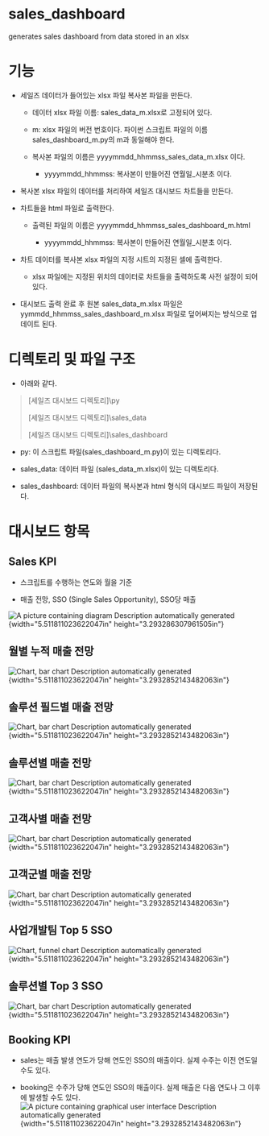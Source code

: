 # sales_dashboard
generates sales dashboard from data stored in an xlsx

# 기능

-   세일즈 데이터가 들어있는 xlsx 파일 복사본 파일을 만든다.

    -   데이터 xlsx 파일 이름: sales_data_m.xlsx로 고정되어 있다.

    -   m: xlsx 파일의 버전 번호이다. 파이썬 스크립트 파일의 이름
        sales_dashboard_m.py의 m과 동일해야 한다.

    -   복사본 파일의 이름은 yyyymmdd_hhmmss_sales_data_m.xlsx 이다.

        -   yyyymmdd_hhmmss: 복사본이 만들어진 연월일_시분초 이다.

-   복사본 xlsx 파일의 데이터를 처리하여 세일즈 대시보드 차트들을
    만든다.

-   차트들을 html 파일로 출력한다.

    -   출력된 파일의 이름은 yyyymmdd_hhmmss_sales_dashboard_m.html

        -   yyyymmdd_hhmmss: 복사본이 만들어진 연월일_시분초 이다.

-   차트 데이터를 복사본 xlsx 파일의 지정 시트의 지정된 셀에 출력한다.

    -   xlsx 파일에는 지정된 위치의 데이터로 차트들을 출력하도록 사전
        설정이 되어 있다.

-   대시보드 출력 완료 후 원본 sales_data_m.xlsx 파일은
    yymmdd_hhmmss_sales_dashboard_m.xlsx 파일로 덮어써지는 방식으로
    업데이트 된다.

# 디렉토리 및 파일 구조

-   아래와 같다.

> \[세일즈 대시보드 디렉토리\]\\py
>
> \[세일즈 대시보드 디렉토리\]\\sales_data
>
> \[세일즈 대시보드 디렉토리\]\\sales_dashboard

-   py: 이 스크립트 파일(sales_dashboard_m.py)이 있는 디렉토리다.

-   sales_data: 데이터 파일 (sales_data_m.xlsx)이 있는 디렉토리다.

-   sales_dashboard: 데이터 파일의 복사본과 html 형식의 대시보드 파일이
    저장된다.

# 대시보드 항목

## Sales KPI

-   스크립트를 수행하는 연도와 월을 기준

-   매출 전망, SSO (Single Sales Opportunity), SSO당 매출

![A picture containing diagram Description automatically
generated](media/image1.png){width="5.511811023622047in"
height="3.293286307961505in"}

## 월별 누적 매출 전망

![Chart, bar chart Description automatically
generated](media/image2.png){width="5.511811023622047in"
height="3.2932852143482063in"}

## 솔루션 필드별 매출 전망

![Chart, bar chart Description automatically
generated](media/image3.png){width="5.511811023622047in"
height="3.2932852143482063in"}

## 솔루션별 매출 전망

![Chart, bar chart Description automatically
generated](media/image4.png){width="5.511811023622047in"
height="3.2932852143482063in"}

## 고객사별 매출 전망

![Chart, bar chart Description automatically
generated](media/image5.png){width="5.511811023622047in"
height="3.2932852143482063in"}

## 고객군별 매출 전망

![Chart, bar chart Description automatically
generated](media/image6.png){width="5.511811023622047in"
height="3.2932852143482063in"}

## 사업개발팀 Top 5 SSO

![Chart, funnel chart Description automatically
generated](media/image7.png){width="5.511811023622047in"
height="3.2932852143482063in"}

## 솔루션별 Top 3 SSO

![Chart, bar chart Description automatically
generated](media/image8.png){width="5.511811023622047in"
height="3.2932852143482063in"}

## Booking KPI

-   sales는 매출 발생 연도가 당해 연도인 SSO의 매출이다. 실제 수주는
    이전 연도일 수도 있다.

-   booking은 수주가 당해 연도인 SSO의 매출이다. 실제 매출은 다음 연도나
    그 이후에 발생할 수도 있다.![A picture containing graphical user
    interface Description automatically
    generated](media/image9.png){width="5.511811023622047in"
    height="3.2932852143482063in"}
